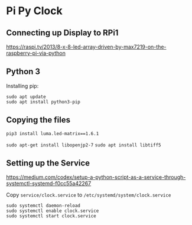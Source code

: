 # Pi Py Clock

## Connecting up Display to RPi1

https://raspi.tv/2013/8-x-8-led-array-driven-by-max7219-on-the-raspberry-pi-via-python

## Python 3

Installing pip:

```commandline
sudo apt update
sudo apt install python3-pip
```


## Copying the files

`pip3 install luma.led-matrix==1.6.1`

`sudo apt-get install libopenjp2-7`
`sudo apt install libtiff5`

## Setting up the Service

https://medium.com/codex/setup-a-python-script-as-a-service-through-systemctl-systemd-f0cc55a42267

Copy `service/clock.service` to `/etc/systemd/system/clock.service`

```commandline
sudo systemctl daemon-reload
sudo systemctl enable clock.service
sudo systemctl start clock.service
```